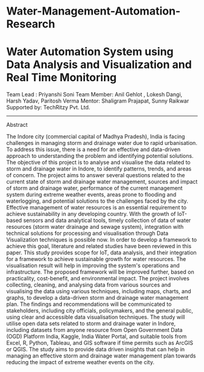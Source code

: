 # Water-Management-Automation-Research

# Water Automation  System using Data Analysis and Visualization and Real Time Monitoring

Team Lead : Priyanshi Soni
Team Member: Anil Gehlot , Lokesh Dangi, Harsh Yadav, Paritosh Verma
Mentor: Shaligram Prajapat, Sunny Raikwar
Supported by: TechRitzy Pvt. Ltd.
_______________________________
Abstract 

The Indore city (commercial capital of Madhya Pradesh), India is facing challenges in managing storm and drainage water due to rapid urbanisation. 
To address this issue, there is a need for an effective and data-driven approach to understanding the problem and identifying potential solutions. 
The objective of this project is to analyse and visualise the data related to storm and drainage water in Indore, to identify patterns, trends, and 
areas of concern. The project aims to answer several questions related to the current state of storm and drainage water management, sources and impact 
of storm and drainage water, performance of the current management system during extreme weather events, areas prone to flooding and waterlogging, and 
potential solutions to the challenges faced by the city.
Effective management of water resources is an essential requirement to achieve sustainability in any developing country. With the growth of IoT-based 
sensors and data analytical tools, timely collection of data of water resources (storm water drainage and sewage system), integration with technical 
solutions for processing and visualisation through Data Visualization techniques is possible now. In order to develop a framework to achieve this goal, 
literature and related studies have been reviewed in this paper. This study provides scope for IoT, data analysis, and their integration for a framework 
to achieve sustainable growth for water resources. The visualisation result will help in improving the system's operations and infrastructure. The proposed 
framework will be improved further, based on practicality, cost-benefit, and environmental impact.
The project involves collecting, cleaning, and analysing data from various sources and visualising the data using various techniques, including maps, 
charts, and graphs, to develop a data-driven storm and drainage water management plan. The findings and recommendations will be communicated to stakeholders, 
including city officials, policymakers, and the general public, using clear and accessible data visualisation techniques. The study will utilise open data 
sets related to storm and drainage water in Indore, including datasets from anyone resource from Open Government Data (OGD) Platform India, Kaggle,  India 
Water Portal, and suitable tools from  Excel, R, Python, Tableau, and GIS software if time permits  such as ArcGIS or QGIS. The study aims to provide data 
driven insights that can help in managing an effective storm and drainage water management plan towards reducing the impact of extreme weather events on the 
city.
